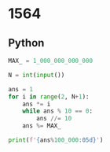 # 1564

## Python

```python
MAX_ = 1_000_000_000_000

N = int(input())

ans = 1
for i in range(2, N+1):
    ans *= i
    while ans % 10 == 0:
        ans //= 10
    ans %= MAX_

print(f'{ans%100_000:05d}')

```
